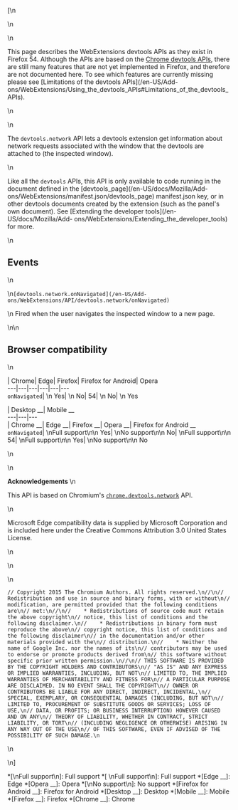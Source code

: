 [\n

\n

\n

This page describes the WebExtensions devtools APIs as they exist in Firefox
54. Although the APIs are based on the [Chrome devtools
APIs](https://developer.chrome.com/extensions/devtools), there are still many
features that are not yet implemented in Firefox, and therefore are not
documented here. To see which features are currently missing please see
[Limitations of the devtools APIs](/en-US/Add-
ons/WebExtensions/Using_the_devtools_APIs#Limitations_of_the_devtools_APIs).

\n

\n

The `devtools.network` API lets a devtools extension get information about
network requests associated with the window that the devtools are attached to
(the inspected window).

\n

Like all the `devtools` APIs, this API is only available to code running in
the document defined in the [devtools_page](/en-US/docs/Mozilla/Add-
ons/WebExtensions/manifest.json/devtools_page) manifest.json key, or in other
devtools documents created by the extension (such as the panel's own
document). See [Extending the developer tools](/en-US/docs/Mozilla/Add-
ons/WebExtensions/Extending_the_developer_tools) for more.

\n

## Events

\n

\n`[devtools.network.onNavigated](/en-US/Add-
ons/WebExtensions/API/devtools.network/onNavigated)`

\n    Fired when the user navigates the inspected window to a new page.

\n\n

## Browser compatibility

\n

| Chrome| Edge| Firefox| Firefox for Android| Opera  
---|---|---|---|---|---  
`onNavigated`| \n Yes| \n No| 54| \n No| \n Yes  
  
| Desktop __| Mobile __  
---|---|---  
| Chrome __| Edge __| Firefox __| Opera __| Firefox for Android __  
`onNavigated`|  \nFull support\n\n Yes| \nNo support\n\n No| \nFull
support\n\n 54| \nFull support\n\n Yes| \nNo support\n\n No  
  
\n

\n

 **Acknowledgements** \n

This API is based on Chromium's
[`chrome.devtools.network`](https://developer.chrome.com/extensions/devtools_network)
API.

\n

Microsoft Edge compatibility data is supplied by Microsoft Corporation and is
included here under the Creative Commons Attribution 3.0 United States
License.

\n

\n

\n

    
    
    // Copyright 2015 The Chromium Authors. All rights reserved.\n//\n// Redistribution and use in source and binary forms, with or without\n// modification, are permitted provided that the following conditions are\n// met:\n//\n//    * Redistributions of source code must retain the above copyright\n// notice, this list of conditions and the following disclaimer.\n//    * Redistributions in binary form must reproduce the above\n// copyright notice, this list of conditions and the following disclaimer\n// in the documentation and/or other materials provided with the\n// distribution.\n//    * Neither the name of Google Inc. nor the names of its\n// contributors may be used to endorse or promote products derived from\n// this software without specific prior written permission.\n//\n// THIS SOFTWARE IS PROVIDED BY THE COPYRIGHT HOLDERS AND CONTRIBUTORS\n// "AS IS" AND ANY EXPRESS OR IMPLIED WARRANTIES, INCLUDING, BUT NOT\n// LIMITED TO, THE IMPLIED WARRANTIES OF MERCHANTABILITY AND FITNESS FOR\n// A PARTICULAR PURPOSE ARE DISCLAIMED. IN NO EVENT SHALL THE COPYRIGHT\n// OWNER OR CONTRIBUTORS BE LIABLE FOR ANY DIRECT, INDIRECT, INCIDENTAL,\n// SPECIAL, EXEMPLARY, OR CONSEQUENTIAL DAMAGES (INCLUDING, BUT NOT\n// LIMITED TO, PROCUREMENT OF SUBSTITUTE GOODS OR SERVICES; LOSS OF USE,\n// DATA, OR PROFITS; OR BUSINESS INTERRUPTION) HOWEVER CAUSED AND ON ANY\n// THEORY OF LIABILITY, WHETHER IN CONTRACT, STRICT LIABILITY, OR TORT\n// (INCLUDING NEGLIGENCE OR OTHERWISE) ARISING IN ANY WAY OUT OF THE USE\n// OF THIS SOFTWARE, EVEN IF ADVISED OF THE POSSIBILITY OF SUCH DAMAGE.\n

\n

\n]

  *[\nFull support\n]: Full support
  *[ \nFull support\n]: Full support
  *[Edge __]: Edge
  *[Opera __]: Opera
  *[\nNo support\n]: No support
  *[Firefox for Android __]: Firefox for Android
  *[Desktop __]: Desktop
  *[Mobile __]: Mobile
  *[Firefox __]: Firefox
  *[Chrome __]: Chrome

